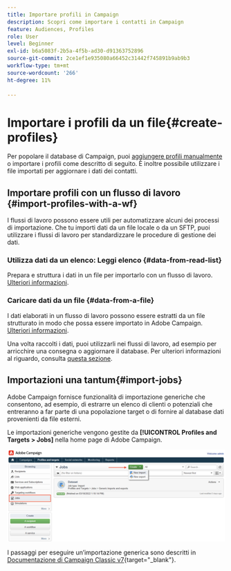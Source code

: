 ```yaml
---
title: Importare profili in Campaign
description: Scopri come importare i contatti in Campaign
feature: Audiences, Profiles
role: User
level: Beginner
exl-id: b6a5083f-2b5a-4f5b-ad30-d91363752896
source-git-commit: 2ce1ef1e935080a66452c31442f745891b9ab9b3
workflow-type: tm+mt
source-wordcount: '266'
ht-degree: 11%

---
```


# Importare i profili da un file{#create-profiles}

Per popolare il database di Campaign, puoi [aggiungere profili manualmente](create-profiles.md) o importare i profili come descritto di seguito. È inoltre possibile utilizzare i file importati per aggiornare i dati dei contatti.

## Importare profili con un flusso di lavoro {#import-profiles-with-a-wf}

I flussi di lavoro possono essere utili per automatizzare alcuni dei processi di importazione. Che tu importi dati da un file locale o da un SFTP, puoi utilizzare i flussi di lavoro per standardizzare le procedure di gestione dei dati.

### Utilizza dati da un elenco: Leggi elenco {#data-from-read-list}

Prepara e struttura i dati in un file per importarlo con un flusso di lavoro. [Ulteriori informazioni](https://experienceleague.adobe.com/docs/campaign/automation/workflows/wf-activities/targeting-activities/read-list.html).

### Caricare dati da un file {#data-from-a-file}

I dati elaborati in un flusso di lavoro possono essere estratti da un file strutturato in modo che possa essere importato in Adobe Campaign. [Ulteriori informazioni](https://experienceleague.adobe.com/docs/campaign/automation/workflows/wf-activities/action-activities/data-loading--file-.html).

Una volta raccolti i dati, puoi utilizzarli nei flussi di lavoro, ad esempio per arricchire una consegna o aggiornare il database. Per ulteriori informazioni al riguardo, consulta [questa sezione](https://experienceleague.adobe.com/docs/campaign/automation/workflows/introduction/use-workflow-data.html).

## Importazioni una tantum{#import-jobs}

Adobe Campaign fornisce funzionalità di importazione generiche che consentono, ad esempio, di estrarre un elenco di clienti o potenziali che entreranno a far parte di una popolazione target o di fornire al database dati provenienti da file esterni.

Le importazioni generiche vengono gestite da **[!UICONTROL Profiles and Targets > Jobs]** nella home page di Adobe Campaign.

![](assets/new-import-job.png)

I passaggi per eseguire un’importazione generica sono descritti in [Documentazione di Campaign Classic v7](https://experienceleague.adobe.com/docs/campaign-classic/using/getting-started/importing-and-exporting-data/generic-imports-exports/about-generic-imports-exports.html?lang=it){target="_blank"}.
